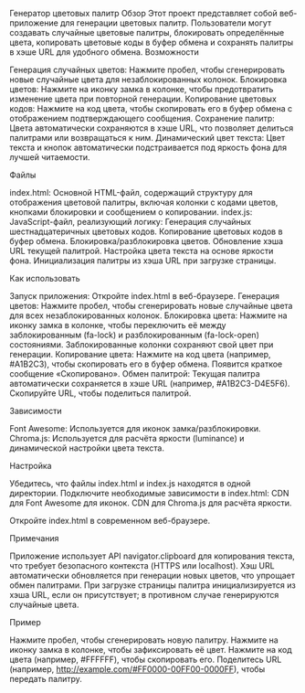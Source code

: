 Генератор цветовых палитр
Обзор
Этот проект представляет собой веб-приложение для генерации цветовых палитр. Пользователи могут создавать случайные цветовые палитры, блокировать определённые цвета, копировать цветовые коды в буфер обмена и сохранять палитры в хэше URL для удобного обмена.
Возможности

Генерация случайных цветов: Нажмите пробел, чтобы сгенерировать новые случайные цвета для незаблокированных колонок.
Блокировка цветов: Нажмите на иконку замка в колонке, чтобы предотвратить изменение цвета при повторной генерации.
Копирование цветовых кодов: Нажмите на код цвета, чтобы скопировать его в буфер обмена с отображением подтверждающего сообщения.
Сохранение палитр: Цвета автоматически сохраняются в хэше URL, что позволяет делиться палитрами или возвращаться к ним.
Динамический цвет текста: Цвет текста и кнопок автоматически подстраивается под яркость фона для лучшей читаемости.

Файлы

index.html: Основной HTML-файл, содержащий структуру для отображения цветовой палитры, включая колонки с кодами цветов, кнопками блокировки и сообщением о копировании.
index.js: JavaScript-файл, реализующий логику:
Генерация случайных шестнадцатеричных цветовых кодов.
Копирование цветовых кодов в буфер обмена.
Блокировка/разблокировка цветов.
Обновление хэша URL текущей палитрой.
Настройка цвета текста на основе яркости фона.
Инициализация палитры из хэша URL при загрузке страницы.



Как использовать

Запуск приложения: Откройте index.html в веб-браузере.
Генерация цветов: Нажмите пробел, чтобы сгенерировать новые случайные цвета для всех незаблокированных колонок.
Блокировка цвета: Нажмите на иконку замка в колонке, чтобы переключить её между заблокированным (fa-lock) и разблокированным (fa-lock-open) состояниями. Заблокированные колонки сохраняют свой цвет при генерации.
Копирование цвета: Нажмите на код цвета (например, #A1B2C3), чтобы скопировать его в буфер обмена. Появится краткое сообщение «Скопировано».
Обмен палитрой: Текущая палитра автоматически сохраняется в хэше URL (например, #A1B2C3-D4E5F6). Скопируйте URL, чтобы поделиться палитрой.

Зависимости

Font Awesome: Используется для иконок замка/разблокировки.
Chroma.js: Используется для расчёта яркости (luminance) и динамической настройки цвета текста.

Настройка

Убедитесь, что файлы index.html и index.js находятся в одной директории.
Подключите необходимые зависимости в index.html:
CDN для Font Awesome для иконок.
CDN для Chroma.js для расчёта яркости.


Откройте index.html в современном веб-браузере.

Примечания

Приложение использует API navigator.clipboard для копирования текста, что требует безопасного контекста (HTTPS или localhost).
Хэш URL автоматически обновляется при генерации новых цветов, что упрощает обмен палитрами.
При загрузке страницы палитра инициализируется из хэша URL, если он присутствует; в противном случае генерируются случайные цвета.

Пример

Нажмите пробел, чтобы сгенерировать новую палитру.
Нажмите на иконку замка в колонке, чтобы зафиксировать её цвет.
Нажмите на код цвета (например, #FFFFFF), чтобы скопировать его.
Поделитесь URL (например, http://example.com/#FF0000-00FF00-0000FF), чтобы передать палитру.

